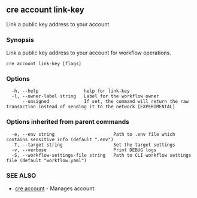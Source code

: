 ## cre account link-key

Link a public key address to your account

### Synopsis

Link a public key address to your account for workflow operations.

```
cre account link-key [flags]
```

### Options

```
  -h, --help                 help for link-key
  -l, --owner-label string   Label for the workflow owner
      --unsigned             If set, the command will return the raw transaction instead of sending it to the network [EXPERIMENTAL]
```

### Options inherited from parent commands

```
  -e, --env string                      Path to .env file which contains sensitive info (default ".env")
  -T, --target string                   Set the target settings
  -v, --verbose                         Print DEBUG logs
  -S, --workflow-settings-file string   Path to CLI workflow settings file (default "workflow.yaml")
```

### SEE ALSO

* [cre account](cre_account.md)	 - Manages account

